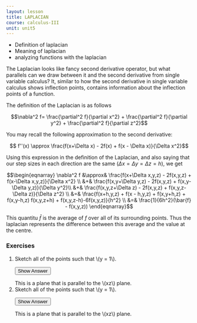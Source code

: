 ```yaml
---
layout: lesson
title: LAPLACIAN
course: calculus-III
unit: unit5
---
```


- Definition of laplacian
- Meaning of laplacian
- analyzing functions with the laplacian

The Laplacian looks like fancy second derivative operator, but what parallels can we draw between it and the second derivative from single variable calculus? It, similar to how the second derivative in single variable calculus shows inflection points, contains information about the inflection points of a function.

The definition of the Laplacian is as follows

$$\nabla^2 f=  \frac{\partial^2 f}{\partial x^2} + \frac{\partial^2 f}{\partial y^2} + \frac{\partial^2 f}{\partial z^2}$$

You may recall the following approximation to the second derivative:

$$ f''(x) \approx \frac{f(x+\Delta x) - 2f(x) + f(x - \Delta x)}{\Delta x^2}$$

Using this expression in the definition of the Laplacian, and also saying that our step sizes in each direction are the same ($\Delta x = \Delta y = \Delta z = h$), we get

$$\begin{eqnarray}
\nabla^2 f &\approx&   \frac{f(x+\Delta x,y,z) - 2f(x,y,z) + f(x-\Delta x,y,z)}{\Delta x^2} \\
&+&  \frac{f(x,y+\Delta y,z) - 2f(x,y,z) + f(x,y-\Delta y,z)}{\Delta y^2}\\
&+& \frac{f(x,y,z+\Delta z) - 2f(x,y,z) + f(x,y,z-\Delta z)}{\Delta z^2} \\
&=& \frac{f(x+h,y,z) + f(x - h,y,z) + f(x,y+h,z) + f(x,y-h,z) f(x,y,z+h) + f(x,y,z-h)-6f(x,y,z)}{h^2} \\
&=& \frac{1}{6h^2}(\bar{f} - f(x,y,z))
\end{eqnarray}$$ 

This quantitu $\bar{f}$ is the average of $f$ over all of its surrounding points. Thus the laplacian represents the difference between this average and the value at the centre.
### Exercises

<ol>
<li> <div> Sketch all of the points such that \(y = 1\). </div>

<button onclick="myFunction('answer2')" class="answerButton">Show Answer</button>
<div  id="answer2" class="answer">
This is a plane that is parallel to the \(xz\) plane. 
</div> </li>
<li> <div> Sketch all of the points such that \(y = 1\). </div>

<button onclick="myFunction('answer2')" class="answerButton">Show Answer</button>
<div  id="answer2" class="answer">
This is a plane that is parallel to the \(xz\) plane. 
</div> </li>
</ol>
